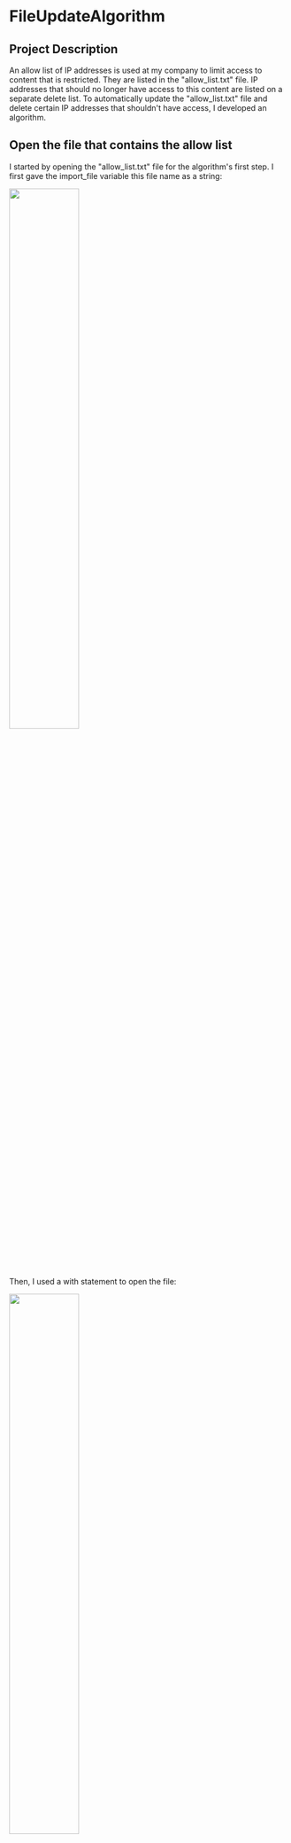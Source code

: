 # FileUpdateAlgorithm

<h2>Project Description</h2>
An allow list of IP addresses is used at my company to limit access to content that is restricted.
 They are listed in the "allow_list.txt" file. IP addresses that should no longer have access to this content are listed on a separate delete list. To automatically update the "allow_list.txt" file and delete certain IP addresses that shouldn't have access, I developed an algorithm.
<br />



<h2>Open the file that contains the allow list</h2>


I started by opening the "allow_list.txt" file for the algorithm's first step. I first gave the import_file variable this file name as a string:
<br/>
  
  
<img src="https://i.imgur.com/lq4velq.png" height="50%" width="50%"/>
 
Then, I used a with statement to open the file: <br/>
  
  <img src="https://i.imgur.com/8QW53BF.png" height="50%" width="50%"/>
  
  In my algorithm, the allow list file is opened in read mode using the.open() function and the with statement to read it. My access to the IP addresses kept in the allow list file will be made possible by accessing the file. By shutting the file when the with statement is finished, the with keyword will aid in resource management. The open() function contains two parameters in the code with import_file, "r" as the file: parameter. First, I specify the file to import, and then I specify what I want to do with that file in the second. The letter "r" here denotes my desire to read it. As I work inside the with statement, the code also uses the as keyword to assign a variable called file, which stores the results of the.open() function.<br/>
  
  
  <h2>Read the file contents</h2>


In order to read the file contents, I used the .read() method to convert it into the string.
<br/>
  
  
<img src="https://i.imgur.com/bGyUFmz.png" height="50%" width="50%"/>
 
I can use the.read() function in the with statement's body when utilizing an.open() method that has the argument "r" for "read." I can read the file by converting it to a string using the.read() method. The file variable mentioned in the with statement was subjected to the.read() method. Then I set the variable ip_addresses to contain the textual output of this procedure.
In short, this method converts the "allow_list.txt" file's contents into a string format so that I may utilize the string in my Python application to organize and retrieve data.
 <br/>
 
  
 <h2>Convert the string into a list</h2>


In order to remove individual IP addresses from the allow list, I needed it to be in list format. Therefore, I next used the .split() method to convert the ip_addresses string into a list:
<br/>
  
  
<img src="https://i.imgur.com/az0IJy8.png" height="50%" width="50%"/>
 
 You can use a string variable to append the.split() function to. It operates by turning a string's contents into a list. To make it simpler to delete IP addresses from the allow list, ip_addresses has been divided into a list. The.split() function divides text into list elements by default based on whitespace. In this algorithm, the data contained in the variable ip_addresses, which is a string of IP addresses, each separated by a whitespace, is converted into a list of IP addresses by the.split() function. I reassigned this list back to the ip_addresses variable to store it.  <br/>
  
  
   <h2>Iterate through the remove list</h2>



A key part of my algorithm involves iterating through the IP addresses that are elements in the
remove_list. To do this, I incorporated a for loop:
<br/>
  
<img src="https://i.imgur.com/0QPF7bC.png" height="50%" width="50%"/>
   
   <h2>Remove IP addresses that are on the remove list</h2>



Any IP address in the allow list, ip_addresses, that is also in the remove_list must be removed according to the algorithm. I was able to include the.remove() method in the body of my for loop in the following fashion since all of the entries in remove_list are also in the ip_addresses list and the ip_addresses list does not contain duplicates:
<br/>
  
<img src="https://i.imgur.com/k8BWpQP.png" height="50%" width="50%"/>
 
I applied.remove() to ip_addresses because the IP addresses in the remove_list need to be removed from the list of IP addresses. To ensure that each IP address in the remove_list was removed from ip_addresses, I passed in the loop variable element as an argument. <br/>
  
  
   <h2>Update the file with the revised list of IP addresses </h2>



I had to update the allow list file with the updated list of IP addresses as the last step in my method. I have to first change the list back into a string in order to achieve that. For this, I employed the.join() method:
<br/>
  
<img src="https://i.imgur.com/UPGsjqp.png" height="50%" width="50%"/>
 
The iterable's contents are all combined into a string using the.join() method. A string that contains characters that, when joined into a string, will divide the iterable's elements is given to the.join() method. In this approach, I created a string from the list of ip_addresses using the.join() method so that I could send it as an argument to the.write() method when writing to the "allow_list.txt" file. The separator was a single space (" ").

I then updated the file using a second with statement and the.write() method: <br/>
  
  <img src="https://i.imgur.com/v4ycHfd.png" height="50%" width="50%"/>
  
  This time, I added a second argument of "w" to my with statement's use of the open() method. With this parameter, I'm trying to open a file so I can change its contents. I can use this argument "w" to invoke the.write() function in the with statement's main body. The .write() function replaces any existing file content and writes string data to the specified file.

In this instance, I wanted to add a string with the updated allow list to the "allow_list.txt" file.
 Any IP addresses that were deleted from the allow list will no longer have access to the restricted material. I added the.write() function to the file object file that I specified in the with statement in order to overwrite the file. I used the ip_addresses variable as a parameter to indicate that the data in this variable should be used in place of the contents of the file mentioned in the with statement. <br/>

  
<h2>Summary</h2>
I developed an algorithm that eliminates IP addresses from the "allow_list.txt" file of authorized IP addresses that are listed in a remove_list variable. Opening the file, transforming it to a string that could be read, and then turning that string into a list that was kept in the variable ip_addresses were all steps in this procedure. I then used the.remove() method to delete each IP address from the ip_addresses list as I iterated through the IP addresses in the remove_list. Then, in order to replace the IP address list in the "allow_list.txt" file with the updated list, I used the.join() technique to turn the IP addresses back into strings.
<br />
